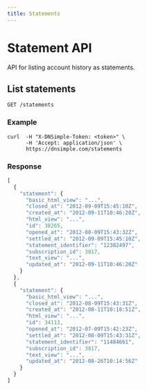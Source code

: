 ```yaml
---
title: Statements
---
```


# Statement API

API for listing account history as statements.


## List statements

    GET /statements

### Example

    curl  -H "X-DNSimple-Token: <token>" \
          -H 'Accept: application/json' \
          https://dnsimple.com/statements

### Response

~~~ js
[
  {
    "statement": {
      "basic_html_view": "...",
      "closed_at": "2012-09-09T15:45:10Z",
      "created_at": "2012-09-11T10:46:20Z",
      "html_view": "...",
      "id": 38265,
      "opened_at": "2012-08-09T15:43:32Z",
      "settled_at": "2012-09-09T15:45:10Z",
      "statement_identifier": "12382497",
      "subscription_id": 3817,
      "text_view": "...",
      "updated_at": "2012-09-11T10:46:20Z"
    }
  },
  {
    "statement": {
      "basic_html_view": "...",
      "closed_at": "2012-08-09T15:43:31Z",
      "created_at": "2012-08-11T10:18:51Z",
      "html_view": "...",
      "id": 34113,
      "opened_at": "2012-07-09T15:42:23Z",
      "settled_at": "2012-08-09T15:43:31Z",
      "statement_identifier": "11484661",
      "subscription_id": 3817,
      "text_view": "...",
      "updated_at": "2012-08-26T10:14:56Z"
    }
  }
]
~~~
